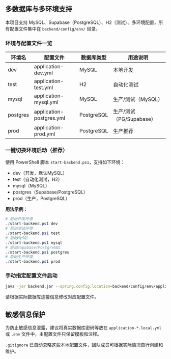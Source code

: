 ## 多数据库与多环境支持

本项目支持 MySQL、Supabase（PostgreSQL）、H2（测试）、多环境配置，所有配置文件集中在 `backend/config/env/` 目录。

### 环境与配置文件一览

| 环境名   | 配置文件                        | 数据库类型      | 用途说明                 |
|----------|----------------------------------|----------------|--------------------------|
| dev      | application-dev.yml              | MySQL          | 本地开发                 |
| test     | application-test.yml             | H2             | 自动化测试               |
| mysql    | application-mysql.yml            | MySQL          | 生产/测试（MySQL）       |
| postgres | application-postgres.yml         | PostgreSQL     | 生产/测试（PG/Supabase） |
| prod     | application-prod.yml             | PostgreSQL     | 生产推荐                 |

### 一键切换环境启动（推荐）

使用 PowerShell 脚本 `start-backend.ps1`，支持如下环境：
- dev（开发，默认MySQL）
- test（自动化测试，H2）
- mysql（MySQL）
- postgres（Supabase/PostgreSQL）
- prod（生产，PostgreSQL）

**用法示例：**
```powershell
# 启动开发环境
./start-backend.ps1 dev
# 启动测试环境
./start-backend.ps1 test
# 启动MySQL
./start-backend.ps1 mysql
# 启动Supabase/PostgreSQL
./start-backend.ps1 postgres
# 启动生产环境
./start-backend.ps1 prod
```

### 手动指定配置文件启动

```bash
java -jar backend.jar --spring.config.location=backend/config/env/application-mysql.yml --spring.profiles.active=mysql
```

请根据实际数据库连接信息修改对应配置文件。

## 敏感信息保护

为防止敏感信息泄露，建议将真实数据库密码等放在 `application-*.local.yml` 或 `.env` 文件中，主配置文件只保留模板和注释。

`.gitignore` 已自动忽略这些本地配置文件，团队成员可根据实际情况自行创建和维护。 